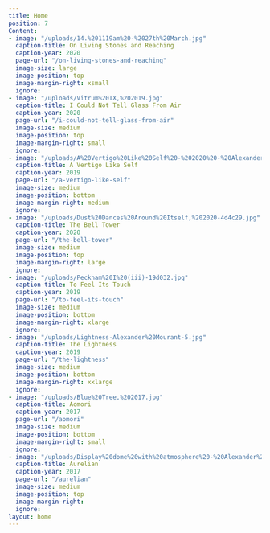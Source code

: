 ```yaml
---
title: Home
position: 7
Content:
- image: "/uploads/14.%201119am%20-%2027th%20March.jpg"
  caption-title: On Living Stones and Reaching
  caption-year: 2020
  page-url: "/on-living-stones-and-reaching"
  image-size: large
  image-position: top
  image-margin-right: xsmall
  ignore: 
- image: "/uploads/Vitrum%20IX,%202019.jpg"
  caption-title: I Could Not Tell Glass From Air
  caption-year: 2020
  page-url: "/i-could-not-tell-glass-from-air"
  image-size: medium
  image-position: top
  image-margin-right: small
  ignore: 
- image: "/uploads/A%20Vertigo%20Like%20Self%20-%202020%20-%20Alexander%20Mourant.png"
  caption-title: A Vertigo Like Self
  caption-year: 2019
  page-url: "/a-vertigo-like-self"
  image-size: medium
  image-position: bottom
  image-margin-right: medium
  ignore: 
- image: "/uploads/Dust%20Dances%20Around%20Itself,%202020-4d4c29.jpg"
  caption-title: The Bell Tower
  caption-year: 2020
  page-url: "/the-bell-tower"
  image-size: medium
  image-position: top
  image-margin-right: large
  ignore: 
- image: "/uploads/Peckham%20I%20(iii)-19d032.jpg"
  caption-title: To Feel Its Touch
  caption-year: 2019
  page-url: "/to-feel-its-touch"
  image-size: medium
  image-position: bottom
  image-margin-right: xlarge
  ignore: 
- image: "/uploads/Lightness-Alexander%20Mourant-5.jpg"
  caption-title: The Lightness
  caption-year: 2019
  page-url: "/the-lightness"
  image-size: medium
  image-position: bottom
  image-margin-right: xxlarge
  ignore: 
- image: "/uploads/Blue%20Tree,%202017.jpg"
  caption-title: Aomori
  caption-year: 2017
  page-url: "/aomori"
  image-size: medium
  image-position: bottom
  image-margin-right: small
  ignore: 
- image: "/uploads/Display%20dome%20with%20atmosphere%20-%20Alexander%20Mourant.jpg"
  caption-title: Aurelian
  caption-year: 2017
  page-url: "/aurelian"
  image-size: medium
  image-position: top
  image-margin-right: 
  ignore: 
layout: home
---
```


